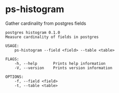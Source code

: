 # ps-histogram

Gather cardinality from postgres fields

```
postgres histogram 0.1.0
Measure cardinality of fields in postgres

USAGE:
    ps-histogram --field <field> --table <table>

FLAGS:
    -h, --help       Prints help information
    -V, --version    Prints version information

OPTIONS:
    -f, --field <field>
    -t, --table <table>
```


